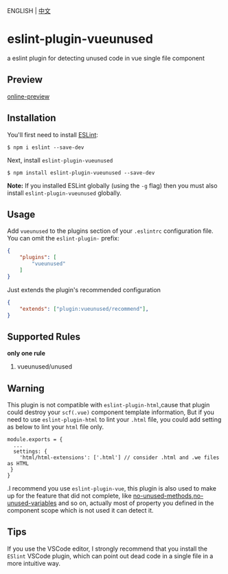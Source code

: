 ENGLISH | [中文](https://github.com/IWANABETHATGUY/eslint-plugin-vueunused/blob/master/README.CN.md)

# eslint-plugin-vueunused

a eslint plugin for detecting unused code in vue single file component
## Preview
[online-preview](https://iwanabethatguy.github.io/eslint-plugin-vueunused/)
## Installation

You'll first need to install [ESLint](http://eslint.org):

```
$ npm i eslint --save-dev
```

Next, install `eslint-plugin-vueunused` 

```
$ npm install eslint-plugin-vueunused --save-dev
```

**Note:** If you installed ESLint globally (using the `-g` flag) then you must also install `eslint-plugin-vueunused` globally.
## Usage

Add `vueunused` to the plugins section of your `.eslintrc` configuration file. You can omit the `eslint-plugin-` prefix:

```json
{
    "plugins": [
        "vueunused"
    ]
}
```


Just extends the plugin's recommended configuration

```json
{
    "extends": ["plugin:vueunused/recommend"],
}
```

## Supported Rules
**only one rule**
1. vueunused/unused




## Warning
This plugin is not compatible with `eslint-plugin-html`,cause that plugin could destroy your `scf(.vue)` component template information, But if you need to use `eslint-plugin-html` to lint your `.html` file, you could add setting as below to lint your `html` file only.
```
module.exports = {
  ...
  settings: {
    'html/html-extensions': ['.html'] // consider .html and .we files as HTML
 }
}
```
 .I recommend you use `eslint-plugin-vue`, this plugin is also used to make up for the feature that did not complete, like [no-unused-methods](https://github.com/vuejs/eslint-plugin-vue/issues/848),[no-unused-variables](https://github.com/vuejs/eslint-plugin-vue/issues/631) and so on, actually most of property you defined in the component scope which is not used it can detect it.

## Tips
If you use the VSCode editor, I strongly recommend that you install the `ESlint` VSCode plugin, which can point out dead code in a single file in a more intuitive way.
